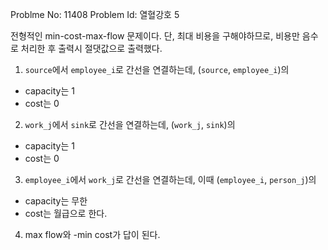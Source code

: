 Problme No: 11408
Problem Id: 열혈강호 5

전형적인 min-cost-max-flow 문제이다.
단, 최대 비용을 구해야하므로, 비용만 음수로 처리한 후 출력시 절댓값으로 출력했다.


1. `source`에서 `employee_i`로 간선을 연결하는데, (`source`, `employee_i`)의
  - capacity는 1
  - cost는 0


2. `work_j`에서 `sink`로 간선을 연결하는데, (`work_j`, `sink`)의
  - capacity는 1
  - cost는 0


3. `employee_i`에서 `work_j`로 간선을 연결하는데, 이때 (`employee_i`, `person_j`)의
  - capacity는 무한
  - cost는 월급으로 한다.


4. max flow와 -min cost가 답이 된다.

